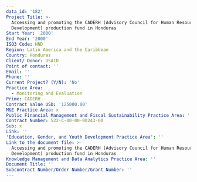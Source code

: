 ```yaml
---
data_id: '182'
Project Title: >-
  Accessing and promoting the CADERH (Advisory Council for Human Resources
  Development) production fund in Honduras
Start Year: '2000'
End Year: '2000'
ISO3 Code: HND
Region: Latin America and the Caribbean
Country: Honduras
Client/ Donor: USAID
Point of contact: ''
Email: ''
Phone: ''
Current Project? (Y/N): 'No'
Practice Area:
  - Monitoring and Evaluation
Prime: CADERH
Contract Value USD: '125000.00'
M&E Practice Area: x
Public Financial Management and Fiscal Sustainability Practice Area: ''
Contract Number: 522-C-00-00-00243-00
Sub: x
Link: ''
'Education, Gender, and Youth Development Practice Area': ''
Link to the document file: >-
  Accessing and promoting the CADERH (Advisory Council for Human Resources
  Development) production fund in Honduras
Knowledge Management and Data Analytics Practice Area: ''
Document Title: ''
Subcontract Number/Order Number/Grant Number: ''
---
```

